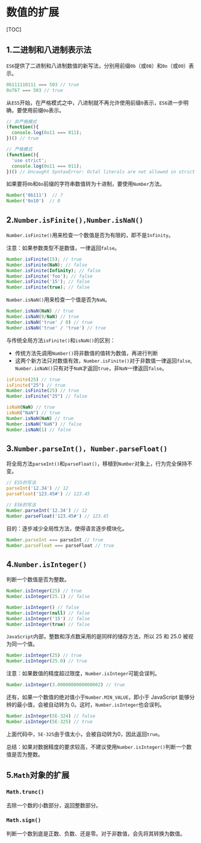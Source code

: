 # 数值的扩展

[TOC]

## 1.二进制和八进制表示法

`ES6`提供了二进制和八进制数值的新写法，分别用前缀`0b`（或`0B`）和`0o`（或`0O`）表示。

```javascript
0b111110111 === 503 // true
0o767 === 503 // true
```

从`ES5`开始，在严格模式之中，八进制就不再允许使用前缀`0`表示，`ES6`进一步明确，要使用前缀`0o`表示。

```javascript
// 非严格模式
(function(){
  console.log(0o11 === 011);
})() // true

// 严格模式
(function(){
  'use strict';
  console.log(0o11 === 011);
})() // Uncaught SyntaxError: Octal literals are not allowed in strict mode.
```

如果要将`0b`和`0o`前缀的字符串数值转为十进制，要使用`Number`方法。

```javascript
Number('0b111')  // 7
Number('0o10')  // 8
```

## 2.`Number.isFinite(),Number.isNaN()`

`Number.isFinite()`用来检查一个数值是否为有限的，即不是`Infinity`。

注意：如果参数类型不是数值，一律返回`false`。

```javascript
Number.isFinite(15); // true
Number.isFinite(NaN); // false
Number.isFinite(Infinity); // false
Number.isFinite('foo'); // false
Number.isFinite('15'); // false
Number.isFinite(true); // false
```

`Number.isNaN()`用来检查一个值是否为`NaN`。

```javascript
Number.isNaN(NaN) // true
Number.isNaN(9/NaN) // true
Number.isNaN('true' / 0) // true
Number.isNaN('true' / 'true') // true
```

与传统全局方法`isFinite()`和`isNaN()`的区别：

- 传统方法先调用`Number()`将非数值的值转为数值，再进行判断
- 这两个新方法只对数值有效，`Number.isFinite()`对于非数值一律返回`false`, `Number.isNaN()`只有对于`NaN`才返回`true`，非`NaN`一律返回`false`。

```javascript
isFinite(25) // true
isFinite("25") // true
Number.isFinite(25) // true
Number.isFinite("25") // false

isNaN(NaN) // true
isNaN("NaN") // true
Number.isNaN(NaN) // true
Number.isNaN("NaN") // false
Number.isNaN(1) // false
```

## 3.`Number.parseInt(), Number.parseFloat()`

将全局方法`parseInt()`和`parseFloat()`，移植到`Number`对象上，行为完全保持不变。

```javascript
// ES5的写法
parseInt('12.34') // 12
parseFloat('123.45#') // 123.45

// ES6的写法
Number.parseInt('12.34') // 12
Number.parseFloat('123.45#') // 123.45
```

目的：逐步减少全局性方法，使得语言逐步模块化。

```javascript
Number.parseInt === parseInt // true
Number.parseFloat === parseFloat // true
```

## 4.`Number.isInteger()`

判断一个数值是否为整数。

```javascript
Number.isInteger(25) // true
Number.isInteger(25.1) // false

Number.isInteger() // false
Number.isInteger(null) // false
Number.isInteger('15') // false
Number.isInteger(true) // false
```

`JavaScript`内部，整数和浮点数采用的是同样的储存方法，所以 25 和 25.0 被视为同一个值。

```javascript
Number.isInteger(25) // true
Number.isInteger(25.0) // true
```

注意：如果数值的精度超过限度，`Number.isInteger`可能会误判。

```javascript
Number.isInteger(3.0000000000000002) // true
```

还有，如果一个数值的绝对值小于`Number.MIN_VALUE`，即小于 JavaScript 能够分辨的最小值，会被自动转为 0。这时，`Number.isInteger`也会误判。

```javascript
Number.isInteger(5E-324) // false
Number.isInteger(5E-325) // true
```

上面代码中，`5E-325`由于值太小，会被自动转为0，因此返回`true`。

总结：如果对数据精度的要求较高，不建议使用`Number.isInteger()`判断一个数值是否为整数。

## 5.`Math`对象的扩展

### `Math.trunc()`

 去除一个数的小数部分，返回整数部分。

### `Math.sign()`

 判断一个数到底是正数、负数、还是零。对于非数值，会先将其转换为数值。 

 